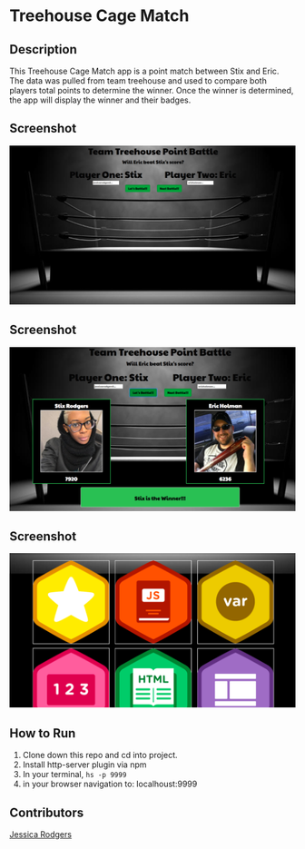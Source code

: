 # Treehouse Cage Match

## Description
This Treehouse Cage Match app is a  point match between Stix and Eric. The data was pulled from team treehouse and used to compare both players total points to determine the winner. Once the winner is determined, the app will display the winner and their badges.


## Screenshot
![Webpage](https://raw.githubusercontent.com/jessrod11/treehouse-cage-match/master/screenshots/screenshot1.png)

## Screenshot
![Webpage](https://raw.githubusercontent.com/jessrod11/treehouse-cage-match/master/screenshots/screenshot2.png)

## Screenshot
![Webpage](https://raw.githubusercontent.com/jessrod11/treehouse-cage-match/master/screenshots/screenshot3.png)

## How to Run
1. Clone down this repo and cd into project.
1. Install http-server plugin via npm
1. In your terminal, ``` hs -p 9999 ```
1. in your browser navigation to: localhoust:9999

## Contributors
[Jessica Rodgers](https://github.com/jessrod11)